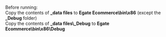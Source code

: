 Before running:  
Copy the contents of **_data files** to **Egate Ecommerce\bin\x86** (except the **_Debug** folder)  
Copy the contents of **_data files\\_Debug** to **Egate Ecommerce\bin\x86\Debug**
